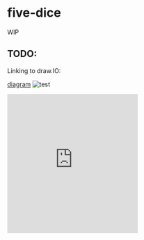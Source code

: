 # five-dice
WIP


## TODO:

Linking to draw.IO:

[diagram](https://app.diagrams.net/?lightbox=1#Uhttps://raw.githubusercontent.com/Marvin-Brouwer/five-dice/wip/Resource/Wireframes/select.drawio)
![test](https://app.diagrams.net/?lightbox=1#Uhttps://raw.githubusercontent.com/Marvin-Brouwer/five-dice/wip/Resource/Wireframes/select.drawio)

<iframe frameborder="0" style="height:320px;" src="https://viewer.diagrams.net/?tags=%7B%7D&highlight=0000ff&layers=1&nav=1&title=select.drawio#Uhttps%3A%2F%2Fraw.githubusercontent.com%2FMarvin-Brouwer%2Ffive-dice%2Fwip%2FResource%2FWireframes%2Fselect.drawio"></iframe>
